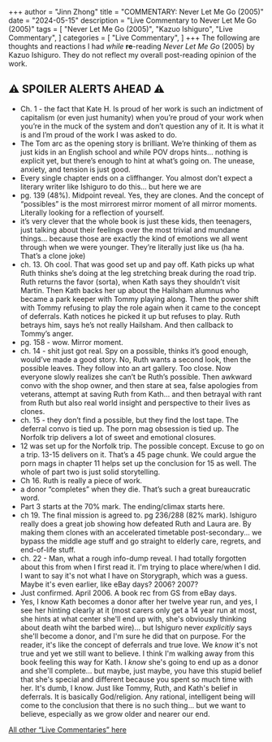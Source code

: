 +++
author = "Jinn Zhong"
title = "COMMENTARY: Never Let Me Go (2005)"
date = "2024-05-15"
description = "Live Commentary to Never Let Me Go (2005)"
tags = [
    "Never Let Me Go (2005)",
    "Kazuo Ishiguro",
    "Live Commentary",
]
categories = [
    "Live Commentary",
]
+++
The following are thoughts and reactions I had _while_ **re**-reading _Never Let Me Go_ (2005) by Kazuo Ishiguro. They do not reflect my overall post-reading opinion of the work. 

## :warning: **SPOILER ALERTS AHEAD** :warning:

* Ch. 1 - the fact that Kate H. Is proud of her work is such an indictment of capitalism (or even just humanity) when you’re proud of your work when you’re in the muck of the system and don’t question any of it. It is what it is and I’m proud of the work I was asked to do.
* The Tom arc as the opening story is brilliant. We’re thinking of them as just kids in an English school and while POV drops hints… nothing is explicit yet, but there’s enough to hint at what’s going on. The unease, anxiety, and tension is just good.
* Every single chapter ends on a cliffhanger. You almost don’t expect a literary writer like Ishiguro to do this… but here we are
* pg. 139 (48%). Midpoint reveal. Yes, they are clones. And the concept of “possibles” is the most mirrorest mirror moment of all mirror moments. Literally looking for a reflection of yourself.
* it’s very clever that the whole book is just these kids, then teenagers, just talking about their feelings over the most trivial and mundane things… because those are exactly the kind of emotions we all went through when we were younger. They’re literally just like us (ha ha. That’s a clone joke)
* ch. 13. Oh cool. That was good set up and pay off.  Kath picks up what Ruth thinks she’s doing at the leg stretching break during the road trip.  Ruth returns the favor (sorta), when Kath says they shouldn’t visit Martin. Then Kath backs her up about the Hailsham alumnus who became a park keeper with Tommy playing along. Then the power shift with Tommy refusing to play the role again when it came to the concept of deferrals. Kath notices he picked it up but refuses to play. Ruth betrays him, says he’s not really Hailsham. And then callback to Tommy’s anger.
* pg. 158 - wow. Mirror moment. 
* ch. 14 - shit just got real. Spy on a possible, thinks it’s good enough, would’ve made a good story. No, Ruth wants a second look, then the possible leaves. They follow into an art gallery. Too close.  Now everyone slowly realizes she can’t be Ruth’s possible. Then awkward convo with the shop owner, and then stare at sea, false apologies from veterans, attempt at saving Ruth from Kath… and then betrayal with rant from Ruth but also real world insight and perspective to their lives as clones. 
* ch. 15 - they don’t find a possible, but they find the lost tape. The deferral convo is tied up. The porn mag obsession is tied up. The Norfolk trip delivers a lot of sweet and emotional closures.
* 12 was set up for the Norfolk trip. The possible concept. Excuse to go on a trip. 13-15 delivers on it. That’s a 45 page chunk. We could argue the porn mags in chapter 11 helps set up the conclusion for 15 as well. The whole of part two is just solid storytelling. 
* Ch 16. Ruth is really a piece of work.
* a donor “completes” when they die. That’s such a great bureaucratic word.
* Part 3 starts at the 70% mark. The ending/climax starts here.
* ch 19. The final mission is agreed to. pg 236/288 (82% mark).  Ishiguro really does a great job showing how defeated Ruth and Laura are. By making them clones with an accelerated timetable post-secondary... we bypass the middle age stuff and go straight to elderly care, regrets, and end-of-life stuff.
* ch. 22 - Man, what a rough info-dump reveal. I had totally forgotten  about this from when I first read it. I'm trying to place where/when I did. I want to say it's not what I have on Storygraph, which was a guess. Maybe it's even earlier, like eBay days? 2006? 2007?
* Just confirmed. April 2006. A book rec from GS from eBay days.
* Yes, I know Kath becomes a donor after her twelve year run, and yes, I see her hinting clearly at it (most carers only get a 14 year run at most, she hints at what center she'll end up with, she's obviously thinking about death wiht the barbed wire)... but Ishiguro never _explicitly_ says she'll become a donor, and I'm sure he did that on purpose. For the reader, it's like the concept of deferrals and true love. We _know_ it's not true and yet we still want to believe. I think I'm walking away from this book feeling this way for Kath. I _know_ she's going to end up as a donor and she'll complete... but maybe, just maybe, you have this stupid belief that she's special and different because you spent so much time with her. It's dumb, I know. Just like Tommy, Ruth, and Kath's belief in deferrals. It is basically God/religion. Any rational, intelligent being will come to the conclusion that there is no such thing... but we want to believe, especially as we grow older and nearer our end.

[All other “Live Commentaries” here](https://journal.jinnzhong.com/categories/live-commentary/)
